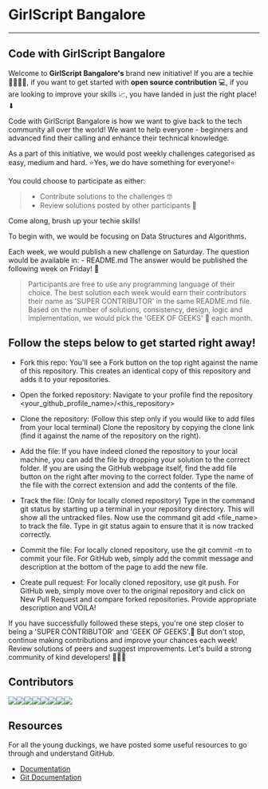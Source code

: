 # GirlScript Bangalore
<hr>

## Code with GirlScript Bangalore

Welcome to **GirlScript Bangalore's** brand new initiative! If you are a techie 👨‍💻👩‍💻, if you want to get started with **open source contribution** 💻, if you are looking to improve your skills 📈, you have landed in just the right place! ⬇

Code with GirlScript Bangalore is how we want to give back to the tech community all over the world! We want to help everyone - beginners and advanced find their calling and enhance their technical knowledge.

As a part of this initiative, we would post weekly challenges categorised as easy, medium and hard.
⭐Yes, we do have something for everyone!⭐

You could choose to participate as either:
> - Contribute solutions to the challenges 🤓
> - Review solutions posted by other participants 🧐

Come along, brush up your techie skills!

To begin with, we would be focusing on Data Structures and Algorithms. 

Each week, we would publish a new challenge on Saturday. The question would be available in: <Date folder> - README.md 
The answer would be published the following week on Friday! 🍻

> Participants are free to use any programming language of their choice. The best solution each week would earn their contributors their name as 'SUPER CONTRIBUTOR'  in the same README.md file.
> Based on the number of solutions, consistency, design, logic and implementation, we would pick the 'GEEK OF GEEKS' 👑 each month.

## Follow the steps below to get started right away!

- Fork this repo: You'll see a Fork button on the top right against the name of this repository. This creates an identical copy of this repository and adds it to your repositories.

- Open the forked repository: Navigate to your profile find the repository <your_github_profile_name>/<this_repository>

- Clone the repository: (Follow this step only if you would like to add files from your local terminal) Clone the repository by copying the clone link (find it against the name of the repository on the right). 

- Add the file: If you have indeed cloned the repository to your local machine, you can add the file by dropping your solution to the correct folder. 
If you are using the GitHub webpage itself, find the add file button on the right after moving to the correct folder. Type the name of the file with the correct extension and add the contents of the file.

- Track the file: (Only for locally cloned repository) Type in the command git status by starting up a terminal in your repository directory. This will show all the untracked files.
Now use the command git add <file_name> to track the file. Type in git status again to ensure that it is now tracked correctly.

- Commit the file: For locally cloned repository, use the git commit -m <commit message> to commit your file. 
For GitHub web, simply add the commit message and description at the bottom of the page to add the new file.

- Create pull request: For locally cloned repository, use git push. 
For GitHub web, simply move over to the original repository and click on New Pull Request and compare forked repositories. Provide appropriate description and VOILA!

If you have successfully followed these steps, you're one step closer to being a 'SUPER CONTRIBUTOR' and 'GEEK OF GEEKS'.🥳 But don't stop, continue making contributions and improve your chances each week! Review solutions of peers and suggest improvements. Let's build a strong community of kind developers! 👭👫👬

## Contributors

[![](https://sourcerer.io/fame/ramanaditya/girlscript-blr/codewithgirlscriptblr/images/0)](https://sourcerer.io/fame/ramanaditya/girlscript-blr/codewithgirlscriptblr/links/0)[![](https://sourcerer.io/fame/ramanaditya/girlscript-blr/codewithgirlscriptblr/images/1)](https://sourcerer.io/fame/ramanaditya/girlscript-blr/codewithgirlscriptblr/links/1)[![](https://sourcerer.io/fame/ramanaditya/girlscript-blr/codewithgirlscriptblr/images/2)](https://sourcerer.io/fame/ramanaditya/girlscript-blr/codewithgirlscriptblr/links/2)[![](https://sourcerer.io/fame/ramanaditya/girlscript-blr/codewithgirlscriptblr/images/3)](https://sourcerer.io/fame/ramanaditya/girlscript-blr/codewithgirlscriptblr/links/3)[![](https://sourcerer.io/fame/ramanaditya/girlscript-blr/codewithgirlscriptblr/images/4)](https://sourcerer.io/fame/ramanaditya/girlscript-blr/codewithgirlscriptblr/links/4)[![](https://sourcerer.io/fame/ramanaditya/girlscript-blr/codewithgirlscriptblr/images/5)](https://sourcerer.io/fame/ramanaditya/girlscript-blr/codewithgirlscriptblr/links/5)[![](https://sourcerer.io/fame/ramanaditya/girlscript-blr/codewithgirlscriptblr/images/6)](https://sourcerer.io/fame/ramanaditya/girlscript-blr/codewithgirlscriptblr/links/6)[![](https://sourcerer.io/fame/ramanaditya/girlscript-blr/codewithgirlscriptblr/images/7)](https://sourcerer.io/fame/ramanaditya/girlscript-blr/codewithgirlscriptblr/links/7)



## Resources

For all the young duckings, we have posted some useful resources to go through and understand GitHub. 
- [Documentation](https://guides.github.com/)
- [Git Documentation](https://git-scm.com/docs)

